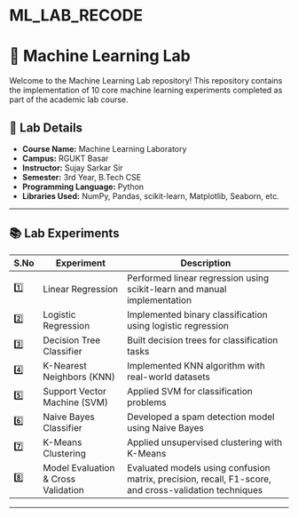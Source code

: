 # ML_LAB_RECODE

# 🧠 Machine Learning Lab

Welcome to the Machine Learning Lab repository! This repository contains the implementation of 10 core machine learning experiments completed as part of the academic lab course.

## 🔬 Lab Details

- **Course Name:** Machine Learning Laboratory 
- **Campus:** RGUKT Basar 
- **Instructor:** Sujay Sarkar Sir 
- **Semester:** 3rd Year, B.Tech CSE 
- **Programming Language:** Python 
- **Libraries Used:** NumPy, Pandas, scikit-learn, Matplotlib, Seaborn, etc.

---

## 📚 Lab Experiments

| S.No | Experiment | Description |
|------|------------|-------------|
| 1️⃣ | Linear Regression | Performed linear regression using scikit-learn and manual implementation |
| 2️⃣ | Logistic Regression | Implemented binary classification using logistic regression |
| 3️⃣ | Decision Tree Classifier | Built decision trees for classification tasks |
| 4️⃣ | K-Nearest Neighbors (KNN) | Implemented KNN algorithm with real-world datasets |
| 5️⃣ | Support Vector Machine (SVM) | Applied SVM for classification problems |
| 6️⃣ | Naive Bayes Classifier | Developed a spam detection model using Naive Bayes |
| 7️⃣ | K-Means Clustering | Applied unsupervised clustering with K-Means |
| 8️⃣ | Model Evaluation & Cross Validation | Evaluated models using confusion matrix, precision, recall, F1-score, and cross-validation techniques |

---

